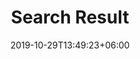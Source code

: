 ---
title: "Search Result"
date: 2019-10-29T13:49:23+06:00
draft: false

# meta description
description: "buscador"

# type
type : "search"
---